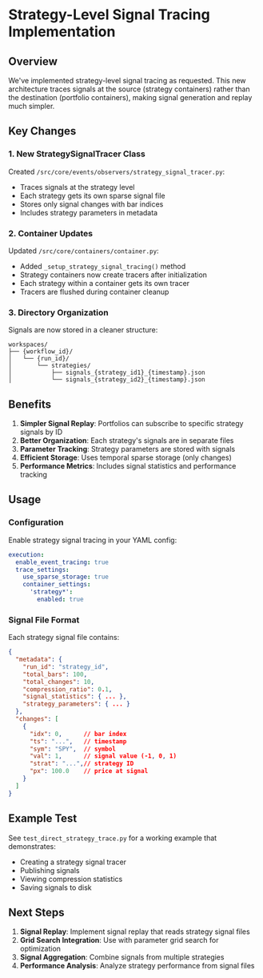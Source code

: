 # Strategy-Level Signal Tracing Implementation

## Overview

We've implemented strategy-level signal tracing as requested. This new architecture traces signals at the source (strategy containers) rather than the destination (portfolio containers), making signal generation and replay much simpler.

## Key Changes

### 1. New StrategySignalTracer Class
Created `/src/core/events/observers/strategy_signal_tracer.py`:
- Traces signals at the strategy level
- Each strategy gets its own sparse signal file
- Stores only signal changes with bar indices
- Includes strategy parameters in metadata

### 2. Container Updates
Updated `/src/core/containers/container.py`:
- Added `_setup_strategy_signal_tracing()` method
- Strategy containers now create tracers after initialization
- Each strategy within a container gets its own tracer
- Tracers are flushed during container cleanup

### 3. Directory Organization
Signals are now stored in a cleaner structure:
```
workspaces/
├── {workflow_id}/
│   └── {run_id}/
│       └── strategies/
│           ├── signals_{strategy_id1}_{timestamp}.json
│           └── signals_{strategy_id2}_{timestamp}.json
```

## Benefits

1. **Simpler Signal Replay**: Portfolios can subscribe to specific strategy signals by ID
2. **Better Organization**: Each strategy's signals are in separate files
3. **Parameter Tracking**: Strategy parameters are stored with signals
4. **Efficient Storage**: Uses temporal sparse storage (only changes)
5. **Performance Metrics**: Includes signal statistics and performance tracking

## Usage

### Configuration
Enable strategy signal tracing in your YAML config:
```yaml
execution:
  enable_event_tracing: true
  trace_settings:
    use_sparse_storage: true
    container_settings:
      'strategy*':
        enabled: true
```

### Signal File Format
Each strategy signal file contains:
```json
{
  "metadata": {
    "run_id": "strategy_id",
    "total_bars": 100,
    "total_changes": 10,
    "compression_ratio": 0.1,
    "signal_statistics": { ... },
    "strategy_parameters": { ... }
  },
  "changes": [
    {
      "idx": 0,      // bar index
      "ts": "...",   // timestamp
      "sym": "SPY",  // symbol
      "val": 1,      // signal value (-1, 0, 1)
      "strat": "...",// strategy ID
      "px": 100.0    // price at signal
    }
  ]
}
```

## Example Test

See `test_direct_strategy_trace.py` for a working example that demonstrates:
- Creating a strategy signal tracer
- Publishing signals
- Viewing compression statistics
- Saving signals to disk

## Next Steps

1. **Signal Replay**: Implement signal replay that reads strategy signal files
2. **Grid Search Integration**: Use with parameter grid search for optimization
3. **Signal Aggregation**: Combine signals from multiple strategies
4. **Performance Analysis**: Analyze strategy performance from signal files